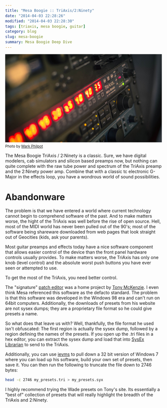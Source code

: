 ```yaml
---
title: "Mesa Boogie :: TriAxis/2:Ninety"
date: "2014-04-03 22:28:26"
modified: "2014-04-03 22:28:30"
tags: [triaxis, mesa boogie, guitar]
category: blog
slug: mesa-boogie
summary: Mesa Boogie Deep Dive
---
```


![Mesa Boogie TriAxis](triaxis.jpg "Mesa Boogie TriAxis") <br/> <small class="caption-text muted">Photo by <a href="https://www.flickr.com/photos/markphilpot/">Mark Philpot</a></small>

The Mesa Boogie TriAxis / 2:Ninety is a classic. Sure, we have digital modelers, cab simulators and silicon based preamps now, but nothing can quite complete with the raw tube power and spectrum of the TriAxis preamp and the 2:Ninety power amp. Combine that with a classic tc electronic G-Major in the effects loop, you have a wondrous world of sound possibilities.

# Abandonware

The problem is that we have entered a world where current technology cannot begin to comprehend software of the past. And to make matters worse, the hight of the TriAxis was well before the rise of open source. Hell, most of the MIDI world has never been pulled out of the 90's; most of the software being shareware downloaded from web pages that look straight out of Geocities (kids, ask your parents).

Most guitar preamps and effects today have a nice software component that allows easier control of the device than the front panel hardware controls usually provides. To make matters worse, the TriAxis has only one knob (level control) and the absolute worst push buttons you have ever seen or attempted to use.

To get the most of the TriAxis, you need better control.

The "signature" [patch editor](https://www.tonymckenzie.com/triaxis_downloads.htm) was a home project by [Tony McKenzie](https://www.tonymckenzie.com/). I even think Mesa referenced this software as the defacto standard. The problem is that this software was developed in the Windows 98 era and can't run on 64bit computers. Additionally, the downloads of presets from his website are not sysex dumps; they are a proprietary file format so he could give presets a name.

So what does that leave us with? Well, thankfully, the file format he used isn't obfuscated: The first region is actually the sysex dump, followed by a region defining the names of the presets. If you open up the .tri files in a hex editor, you can extract the sysex dump and load that into [SysEx Librarian](https://www.snoize.com/SysExLibrarian/) to send to the TriAxis.

Additionally, you can use [ievms](https://github.com/xdissent/ievms) to pull down a 32 bit version of Windows 7 where you can load up his software, build your own set of presets, then save it. You can then run the following to truncate the file down to 2746 bytes:

```bash
head -c 2746 my_presets.tri > my_presets.syx
```

I highly recommend trying the Wade presets on Tony's site. Its essentially a "best of" collection of presets that will really highlight the breadth of the TriAxis and 2:Ninety.
